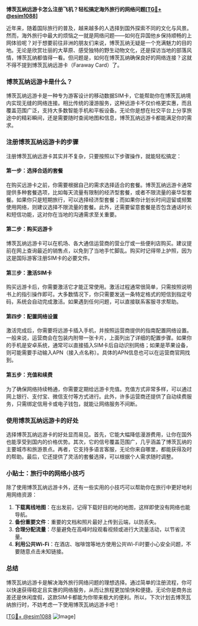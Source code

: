 **博茨瓦纳远游卡怎么注册飞机？轻松搞定海外旅行的网络问题[[TG💪+ @esim1088](https://t.me/s/esim1088)]**

近年来，随着国际旅行的普及，越来越多的人选择到国外探索不同的文化与风景。然而，海外旅行中最大的烦恼之一就是网络问题——如何在异国他乡保持顺畅的上网体验呢？对于想要前往非洲的朋友们来说，博茨瓦纳无疑是一个充满魅力的目的地。无论是欣赏壮丽的大草原、感受独特的野生动物文化，还是探访当地的部落风情，博茨瓦纳都值得一看。但问题是，如何在博茨瓦纳确保良好的网络连接？这就不得不提到博茨瓦纳远游卡（Faraway Card）了。

### 博茨瓦纳远游卡是什么？

博茨瓦纳远游卡是一种专为游客设计的移动数据SIM卡，它能帮助你在博茨瓦纳境内实现无缝的网络连接。相比传统的漫游服务，这种远游卡不仅价格更实惠，而且覆盖范围广泛，支持大多数智能手机和平板设备。无论你是想在社交平台上分享旅途中的精彩瞬间，还是需要随时查阅地图和信息，博茨瓦纳远游卡都能满足你的需求。

### 注册博茨瓦纳远游卡的步骤

注册博茨瓦纳远游卡其实并不复杂，只要按照以下步骤操作，就能轻松搞定：

#### 第一步：选择合适的套餐
在购买远游卡之前，你需要根据自己的需求选择适合的套餐。博茨瓦纳远游卡通常提供多种套餐选项，比如每天流量有限制的经济型套餐，或者不限流量的豪华型套餐。如果你只是短期旅行，可以选择经济型套餐；而如果你计划长时间逗留或频繁使用网络，则建议选择不限流量的套餐。此外，还需要留意套餐是否包含通话时长和短信功能，这对你在当地的沟通需求至关重要。

#### 第二步：购买远游卡
博茨瓦纳远游卡可以在机场、各大通信运营商的营业厅或一些便利店购买。建议提前在网上查询最近的销售点，以免到了当地手忙脚乱。购买时记得带上护照，因为这是国际游客注册SIM卡的必要文件。

#### 第三步：激活SIM卡
购买远游卡后，你需要激活它才能正常使用。激活过程通常很简单，只需按照说明书上的指引操作即可。大多数情况下，你只需要发送一条特定格式的短信到指定号码，系统会自动完成激活。如果遇到任何问题，可以直接联系客服寻求帮助。

#### 第四步：配置网络设置
激活完成后，你需要将远游卡插入手机，并按照运营商提供的指南配置网络设置。一般来说，运营商会在包装内附带一张卡片，上面列出了详细的配置步骤。如果你的手机是安卓系统，通常可以直接插入SIM卡后自动识别网络；如果是苹果设备，则可能需要手动输入APN（接入点名称）。具体的APN信息也可以在运营商官网找到。

#### 第五步：充值和续费
为了确保网络持续畅通，你需要定期给远游卡充值。充值方式非常多样，可以通过网上银行、支付宝、微信支付等方式进行。此外，许多运营商还提供了自动续费服务，只需绑定信用卡或电子钱包，就能让网络服务不间断。

### 使用博茨瓦纳远游卡的好处

选择博茨瓦纳远游卡的好处显而易见。首先，它能大幅降低漫游费用，让你在国外也能享受到国内的价格优势。其次，它的信号覆盖范围广，几乎涵盖了博茨瓦纳的主要城市和旅游景点。再者，它支持多语言客服，无论你来自哪里，都能获得及时的帮助。最后，它还提供了灵活的套餐选择，可以根据个人需求随时调整。

### 小贴士：旅行中的网络小技巧

除了使用博茨瓦纳远游卡外，还有一些实用的小技巧可以帮助你在旅行中更好地利用网络资源：

1. **下载离线地图**：在出发前，记得下载好目的地的地图，这样即使没有网络也能导航。
2. **备份重要文件**：重要的文档和照片最好上传到云端，以防丢失。
3. **合理分配流量**：尽量避免在高峰时段观看视频或进行大流量活动，以节省流量。
4. **利用公共Wi-Fi**：在酒店、咖啡馆等地方使用公共Wi-Fi时要小心安全问题，不要随意点击未知链接。

### 总结

博茨瓦纳远游卡是解决海外旅行网络问题的理想选择。通过简单的注册流程，你可以快速获得稳定且实惠的网络服务，从而让旅程更加愉快和便捷。无论你是商务出差还是休闲度假，这款SIM卡都能为你带来极大的便利。所以，下次计划去博茨瓦纳旅行时，不妨考虑一下使用博茨瓦纳远游卡吧！

[[TG💪+ @esim1088](https://t.me/s/esim1088) ![Image](https://i.postimg.cc/4NQfJmqS/Snipaste-2025-05-13-00-14-12.png)]